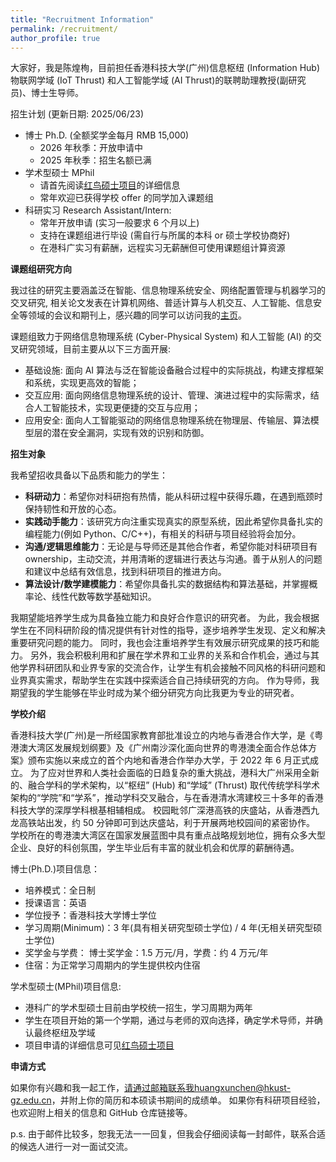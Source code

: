 ```yaml
---
title: "Recruitment Information"
permalink: /recruitment/
author_profile: true
---
```


大家好，我是陈煌栒，目前担任香港科技大学(广州)信息枢纽 (Information Hub) 物联网学域 (IoT Thrust) 和人工智能学域 (AI Thrust)的联聘助理教授(副研究员)、博士生导师。

招生计划 (更新日期: 2025/06/23)

- 博士 Ph.D. (全额奖学金每月 RMB 15,000)
  - 2026 年秋季：开放申请中
  - 2025 年秋季：招生名额已满
- 学术型硕士 MPhil
  - 请首先阅读[红鸟硕士项目](https://vptlo.hkust-gz.edu.cn/rbm/)的详细信息
  - 常年欢迎已获得学校 offer 的同学加入课题组
- 科研实习 Research Assistant/Intern:
  - 常年开放申请 (实习一般要求 6 个月以上)
  - 支持在课题组进行毕设 (需自行与所属的本科 or 硕士学校协商好)
  - 在港科广实习有薪酬，远程实习无薪酬但可使用课题组计算资源

**课题组研究方向**

我过往的研究主要涵盖泛在智能、信息物理系统安全、网络配置管理与机器学习的交叉研究, 相关论文发表在计算机网络、普适计算与人机交互、人工智能、信息安全等领域的会议和期刊上，感兴趣的同学可以访问我的[主页](https://www.chenhuangxun.com/)。

课题组致力于网络信息物理系统 (Cyber-Physical System) 和人工智能 (AI) 的交叉研究领域，目前主要从以下三方面开展:

- 基础设施: 面向 AI 算法与泛在智能设备融合过程中的实际挑战，构建支撑框架和系统，实现更高效的智能；
- 交互应用: 面向网络信息物理系统的设计、管理、演进过程中的实际需求，结合人工智能技术，实现更便捷的交互与应用；
- 应用安全: 面向人工智能驱动的网络信息物理系统在物理层、传输层、算法模型层的潜在安全漏洞，实现有效的识别和防御。

**招生对象**

我希望招收具备以下品质和能力的学生：

- **科研动力**：希望你对科研抱有热情，能从科研过程中获得乐趣，在遇到瓶颈时保持韧性和开放的心态。
- **实践动手能力**：该研究方向注重实现真实的原型系统，因此希望你具备扎实的编程能力(例如 Python、C/C++)，有相关的科研与项目经验将会加分。
- **沟通/逻辑思维能力**：无论是与导师还是其他合作者，希望你能对科研项目有 ownership，主动交流，并用清晰的逻辑进行表达与沟通。善于从别人的问题和建议中总结有效信息，找到科研项目的推进方向。
- **算法设计/数学建模能力**：希望你具备扎实的数据结构和算法基础，并掌握概率论、线性代数等数学基础知识。

我期望能培养学生成为具备独立能力和良好合作意识的研究者。
为此，我会根据学生在不同科研阶段的情况提供有针对性的指导，逐步培养学生发现、定义和解决重要研究问题的能力。
同时，我也会注重培养学生有效展示研究成果的技巧和能力。
另外，我会积极利用和扩展在学术界和工业界的关系和合作机会，通过与其他学界科研团队和业界专家的交流合作，让学生有机会接触不同风格的科研问题和业界真实需求，帮助学生在实践中探索适合自己持续研究的方向。
作为导师，我期望我的学生能够在毕业时成为某个细分研究方向比我更为专业的研究者。

**学校介绍**

香港科技大学(广州)是一所经国家教育部批准设立的内地与香港合作大学，是《粤港澳大湾区发展规划纲要》及《广州南沙深化面向世界的粤港澳全面合作总体方案》颁布实施以来成立的首个内地和香港合作举办大学，于 2022 年 6 月正式成立。
为了应对世界和人类社会面临的日趋复杂的重大挑战，港科大广州采用全新的、融合学科的学术架构，以“枢纽” (Hub) 和“学域” (Thrust) 取代传统学科学术架构的“学院”和“学系”，推动学科交叉融合，与在香港清水湾建校三十多年的香港科技大学的深厚学科根基相辅相成。
校园毗邻广深港高铁的庆盛站，从香港西九龙高铁站出发，约 50 分钟即可到达庆盛站，利于开展两地校园间的紧密协作。
学校所在的粤港澳大湾区在国家发展蓝图中具有重点战略规划地位，拥有众多大型企业、良好的科创氛围，学生毕业后有丰富的就业机会和优厚的薪酬待遇。

博士(Ph.D.)项目信息：

- 培养模式：全日制
- 授课语言：英语
- 学位授予：香港科技大学博士学位
- 学习周期(Minimum)：3 年(具有相关研究型硕士学位) / 4 年(无相关研究型硕士学位)
- 奖学金与学费： 博士奖学金：1.5 万元/月，学费：约 4 万元/年
- 住宿：为正常学习周期内的学生提供校内住宿

学术型硕士(MPhil)项目信息:

- 港科广的学术型硕士目前由学校统一招生，学习周期为两年
- 学生在项目开始的第一个学期，通过与老师的双向选择，确定学术导师，并确认最终枢纽及学域
- 项目申请的详细信息可见[红鸟硕士项目](https://vptlo.hkust-gz.edu.cn/rbm/)

**申请方式**

如果你有兴趣和我一起工作，请通过邮箱联系我huangxunchen@hkust-gz.edu.cn，并附上你的简历和本硕读书期间的成绩单。
如果你有科研项目经验，也欢迎附上相关的信息和 GitHub 仓库链接等。

p.s. 由于邮件比较多，恕我无法一一回复，但我会仔细阅读每一封邮件，联系合适的候选人进行一对一面试交流。
